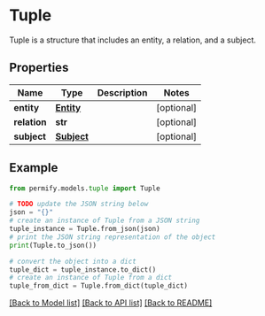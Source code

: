 # Tuple

Tuple is a structure that includes an entity, a relation, and a subject.

## Properties

Name | Type | Description | Notes
------------ | ------------- | ------------- | -------------
**entity** | [**Entity**](Entity.md) |  | [optional] 
**relation** | **str** |  | [optional] 
**subject** | [**Subject**](Subject.md) |  | [optional] 

## Example

```python
from permify.models.tuple import Tuple

# TODO update the JSON string below
json = "{}"
# create an instance of Tuple from a JSON string
tuple_instance = Tuple.from_json(json)
# print the JSON string representation of the object
print(Tuple.to_json())

# convert the object into a dict
tuple_dict = tuple_instance.to_dict()
# create an instance of Tuple from a dict
tuple_from_dict = Tuple.from_dict(tuple_dict)
```
[[Back to Model list]](../README.md#documentation-for-models) [[Back to API list]](../README.md#documentation-for-api-endpoints) [[Back to README]](../README.md)


